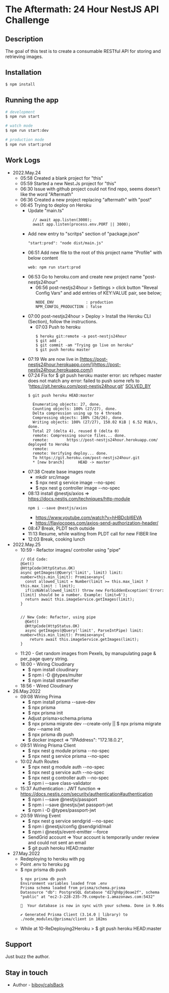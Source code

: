 # The Aftermath: 24 Hour NestJS API Challenge 

## Description
The goal of this test is to create a consumable RESTful API for storing and retrieving
images.

## Installation

```bash
$ npm install
```

## Running the app

```bash
# development
$ npm run start

# watch mode
$ npm run start:dev

# production mode
$ npm run start:prod
```

## Work Logs
- 2022.May.24
  - 05:58 Created a blank project for "this"
  - 05:59 Started a new Nest.Js project for "this"
  - 06:30 Issue with github project could not find repo, seems doesn't like the word "Aftermath"
  - 06:36 Created a new project replacing "aftermath" with "post"
  - 06:45 Trying to deploy on Heroku
    - Update "main.ts"
      ```
        // await app.listen(3000);
        await app.listen(process.env.PORT || 3000);
      ```
    - Add new entry to "scritps" section of "package.json"
      ```
      "start:prod": "node dist/main.js"
      ``` 
    - 06:51 Add new file to the root of this project name "Profile" with below content
      ```
      web: npm run start:prod
      ``` 
    - 06:53 Go to heroku.com and create new project name "post-nestjs24hour"
      - 06:56 post-nestjs24hour > Settings > click button "Reveal Config Vars" and add entries of KEY:VALUE pair, see below;
        ```
        NODE_ENV              : production
        NPM_CONFIG_PRODUCTION : false
        ```
    - 07:00 post-nestjs24hour > Deploy > Install the Heroku CLI (Section), follow the instructions.
      - 07:03 Push to heroku
        ``` 
        $ heroku git:remote -a post-nestjs24hour
        $ git add .
        $ git commit -am "Trying go live on heroku"
        $ git push heroku master
        ```
    - 07:19 We are now live in [https://post-nestjs24hour.herokuapp.com/](https://post-nestjs24hour.herokuapp.com/)
    - 07:24 Fix for $ git push heroku master
      error: src refspec master does not match any
      error: failed to push some refs to 'https://git.heroku.com/post-nestjs24hour.git' [SOLVED_BY](https://stackoverflow.com/questions/26595874/heroku-src-refspec-master-does-not-match-any)    
      ```
      $ git push heroku HEAD:master

        Enumerating objects: 27, done.
        Counting objects: 100% (27/27), done.
        Delta compression using up to 4 threads
        Compressing objects: 100% (26/26), done.
        Writing objects: 100% (27/27), 150.02 KiB | 6.52 MiB/s, done.
        Total 27 (delta 4), reused 0 (delta 0)
        remote: Compressing source files... done.
        remote:        https://post-nestjs24hour.herokuapp.com/ deployed to Heroku
        remote: 
        remote: Verifying deploy... done.
        To https://git.heroku.com/post-nestjs24hour.git
        * [new branch]      HEAD -> master

      ```
    - 07:38 Create base images route 
      - mkdir src/image
      - $ npx nest g service image --no-spec
      - $ npx nest g controller image --no-spec 
    - 08:13 install @nestjs/axios => https://docs.nestjs.com/techniques/http-module
      ```
      npm i --save @nestjs/axios
      ```
      - https://www.youtube.com/watch?v=hHBDcbI6EVA 
      - https://flaviocopes.com/axios-send-authorization-header/
    - 08:47 Break, PLDT tech outside 
    - 11:13 Resume, while waiting from PLDT call for new FIBER line
    - 12:03 Break, cooking lunch
- 2022.May.25 
  - 10:59 - Refactor images/ controller using "pipe"
    ``` 
    // Old Code:
    @Get()
    @HttpCode(HttpStatus.OK)
    async getImages(@Query('limit', limit) limit: number=this.min_limit): Promise<any>{
      const allowed_limit = Number(limit >= this.max_limit ? this.max_limit : limit);
      if(isNaN(allowed_limit)) throw new ForbiddenException('Error: [limit] should be a number. Example: limit=6');
      return await this.imageService.getImages(limit);
    }


    // New Code: Refactor, using pipe
      @Get()
      @HttpCode(HttpStatus.OK)
      async getImages(@Query('limit', ParseIntPipe) limit: number=this.min_limit): Promise<any>{
        return await this.imageService.getImages(limit);
    }

    ```
  - 11:20 - Get random images from Pexels, by manupulating page & per_page query string.
  - 18:00 - Wiring Cloudinary
    - $ npm install cloudinary
    - $ npm i -D @types/multer
    - $ npm install streamifier
  - 18:56 - Wired Cloudinary
- 26.May.2022
  - 09:08 Wiring Prima
    - $ npm install prisma --save-dev
    - $ npx prisma
    - $ npx prisma init
    - Adjust prisma>schema.prisma
    - $ npx prisma migrate dev --create-only || $ npx prisma migrate dev --name init
    - $ npx prisma db push
    - $ docker inspect <ID> => "IPAddress": "172.18.0.2",
  - 09:51 Wiring Prisma Client
    - $ npx nest g module prisma --no-spec
    - $ npx nest g service prisma --no-spec
  - 10:02 Auth Routes
    - $ npx nest g module auth --no-spec
    - $ npx nest g service auth --no-spec
    - $ npx nest g controller auth --no-spec
    - $ npm i --save class-validator
  - 15:37 Authentication : JWT function => https://docs.nestjs.com/security/authentication#authentication
    - $ npm i --save @nestjs/passport
    - $ npm i --save @nestjs/jwt passport-jwt
    - $ npm i -D @types/passport-jwt
  - 20:59 Wiring Event 
    - $ npx nest g service sendgrid --no-spec
    - $ npm i @nestjs/config @sendgrid/mail
    - $ npm i @nestjs/event-emitter --force
    - SendGrid account => Your account is temporarily under review and could not sent an email
    - $ git push heroku HEAD:master 
- 27.May.2022
  - Redeploying to heroku with pg
  - Point .env to heroku pg
  - $ npx prisma db push
    ```
    $ npx prisma db push
    Environment variables loaded from .env
    Prisma schema loaded from prisma/schema.prisma
    Datasource "db": PostgreSQL database "d27gh8pj0oae2f", schema "public" at "ec2-3-228-235-79.compute-1.amazonaws.com:5432"

    🚀  Your database is now in sync with your schema. Done in 9.06s

    ✔ Generated Prisma Client (3.14.0 | library) to ./node_modules/@prisma/client in 102ms
    ```
  - While at 10-ReDeploying2Heroku > $ git push heroku HEAD:master
  

## Support
Just buzz the author.

## Stay in touch

- Author - [biboy/caIsBack](https://github.com/biboyatienza)
